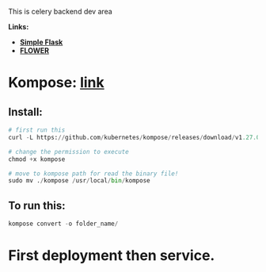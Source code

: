 This is celery backend dev area

**Links:** 
* [**Simple Flask**](http://143.244.142.58:5000/simple_start_task)
* [**FLOWER**](http://143.244.142.58:5556/dashboard)


# Kompose: [**link**](https://github.com/kubernetes/kompose)

## Install: 
```python 
# first run this
curl -L https://github.com/kubernetes/kompose/releases/download/v1.27.0/kompose-linux-amd64 -o kompose

# change the permission to execute 
chmod +x kompose

# move to kompose path for read the binary file!
sudo mv ./kompose /usr/local/bin/kompose
```

## To run this: 
```python 
kompose convert -o folder_name/
```


# First deployment then service. 